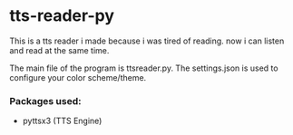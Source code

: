 # tts-reader-py
This is a tts reader i made because i was tired of reading.
now i can listen and read at the same time.

The main file of the program is ttsreader.py. 
The settings.json is used to configure your color scheme/theme.

### Packages used:
- pyttsx3 (TTS Engine)
